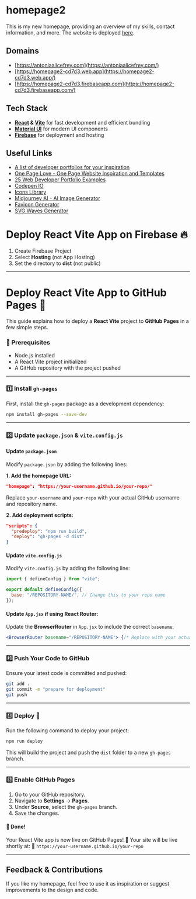 # homepage2

This is my new homepage, providing an overview of my skills, contact information, and more.
The website is deployed [here](https://antoniaalicefrey.com/).

## Domains

- [https://antoniaalicefrey.com](https://antoniaalicefrey.com/)
- [https://homepage2-cd7d3.web.app](https://homepage2-cd7d3.web.app/)
- [https://homepage2-cd7d3.firebaseapp.com](https://homepage2-cd7d3.firebaseapp.com/)

## Tech Stack

- **[React](https://react.com) & [Vite](https://vite.dev)** for fast development and efficient bundling
- **[Material UI](https://mui.com)** for modern UI components
- **[Firebase](https://firebase.google.com/)** for deployment and hosting

## Useful Links

- [A list of developer portfolios for your inspiration](https://github.com/emmabostian/developer-portfolios)
- [One Page Love - One Page Website Inspiration and Templates](https://onepagelove.com/)
- [25 Web Developer Portfolio Examples](https://www.hostinger.com/tutorials/web-developer-portfolio#1_Charles_Bruyerre)
- [Codepen IO](https://codepen.io/)
- [Icons Library](https://icons8.com/)
- [Midjourney AI - AI Image Generator](https://www.midjourney.com/)
- [Favicon Generator](https://favicon.io/favicon-generator/)
- [SVG Waves Generator](https://www.softr.io/tools/svg-wave-generator)

# Deploy React Vite App on Firebase 🔥

1. Create Firebase Project
2. Select **Hosting** (not App Hosting)
3. Set the directory to **dist** (not public)

---

# Deploy React Vite App to GitHub Pages 🚀

This guide explains how to deploy a **React Vite** project to **GitHub Pages** in a few simple steps.

### 📌 Prerequisites

- Node.js installed
- A React Vite project initialized
- A GitHub repository with the project pushed

---

### 1️⃣ Install `gh-pages`

First, install the `gh-pages` package as a development dependency:

```sh
npm install gh-pages --save-dev
```

---

### 2️⃣ Update `package.json` & `vite.config.js`

#### Update `package.json`

Modify `package.json` by adding the following lines:

**1. Add the homepage URL:**

```json
"homepage": "https://your-username.github.io/your-repo/"
```

Replace `your-username` and `your-repo` with your actual GitHub username and repository name.

**2. Add deployment scripts:**

```json
"scripts": {
  "predeploy": "npm run build",
  "deploy": "gh-pages -d dist"
}
```

#### Update `vite.config.js`

Modify `vite.config.js` by adding the following line:

```jsx
import { defineConfig } from "vite";

export default defineConfig({
  base: "/REPOSITORY-NAME/", // Change this to your repo name
});
```

#### Update `App.jsx` if using React Router:

Update the **BrowserRouter** in `App.jsx` to include the correct `basename`:

```jsx
<BrowserRouter basename="/REPOSITORY-NAME"> {/* Replace with your actual repository name */}
```

---

### 3️⃣ Push Your Code to GitHub

Ensure your latest code is committed and pushed:

```sh
git add .
git commit -m "prepare for deployment"
git push
```

---

### 4️⃣ Deploy 🚀

Run the following command to deploy your project:

```sh
npm run deploy
```

This will build the project and push the `dist` folder to a new `gh-pages` branch.

---

### 5️⃣ Enable GitHub Pages

1. Go to your GitHub repository.
2. Navigate to **Settings** → **Pages**.
3. Under **Source**, select the `gh-pages` branch.
4. Save the changes.

#### 🎉 Done!

Your React Vite app is now live on GitHub Pages! 🎊
Your site will be live shortly at:
🔗 `https://your-username.github.io/your-repo`

---



## Feedback & Contributions

If you like my homepage, feel free to use it as inspiration or suggest improvements to the design and code.
